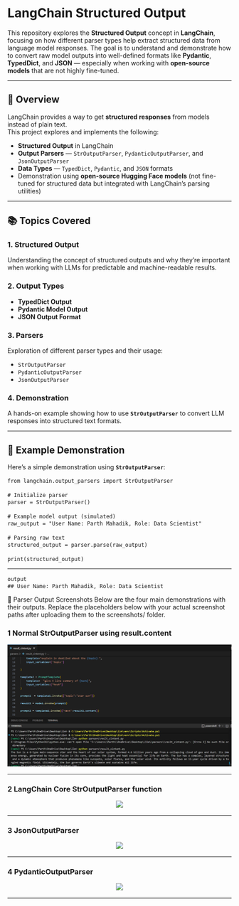 # LangChain Structured Output

This repository explores the **Structured Output** concept in **LangChain**, focusing on how different parser types help extract structured data from language model responses. The goal is to understand and demonstrate how to convert raw model outputs into well-defined formats like **Pydantic**, **TypedDict**, and **JSON** — especially when working with **open-source models** that are not highly fine-tuned.

---

## 🚀 Overview

LangChain provides a way to get **structured responses** from models instead of plain text.  
This project explores and implements the following:

- **Structured Output** in LangChain  
- **Output Parsers** — `StrOutputParser`, `PydanticOutputParser`, and `JsonOutputParser`  
- **Data Types** — `TypedDict`, `Pydantic`, and `JSON` formats  
- Demonstration using **open-source Hugging Face models** (not fine-tuned for structured data but integrated with LangChain’s parsing utilities)

---

## 📚 Topics Covered

### 1. Structured Output
Understanding the concept of structured outputs and why they’re important when working with LLMs for predictable and machine-readable results.

### 2. Output Types
- **TypedDict Output**
- **Pydantic Model Output**
- **JSON Output Format**

### 3. Parsers
Exploration of different parser types and their usage:
- `StrOutputParser`
- `PydanticOutputParser`
- `JsonOutputParser`

### 4. Demonstration
A hands-on example showing how to use **`StrOutputParser`** to convert LLM responses into structured text formats.

---

## 🧠 Example Demonstration

Here’s a simple demonstration using **`StrOutputParser`**:

```
from langchain.output_parsers import StrOutputParser

# Initialize parser
parser = StrOutputParser()

# Example model output (simulated)
raw_output = "User Name: Parth Mahadik, Role: Data Scientist"

# Parsing raw text
structured_output = parser.parse(raw_output)

print(structured_output)
```
---
```
output 
## User Name: Parth Mahadik, Role: Data Scientist
```

📸 Parser Output Screenshots
Below are the four main demonstrations with their outputs.
Replace the placeholders below with your actual screenshot paths after uploading them to the screenshots/ folder.

### 1️  Normal StrOutputParser using result.content
  
<p align="center">
  <img src="https://github.com/Parth-Mahadik-1/langchain-structuredOutput/blob/main/normal%20str%20output.png" />
</p>

---

### 2️ LangChain Core StrOutputParser function
  
<p align="center">
  <img src= />
</p>

---

### 3️ JsonOutputParser
  
<p align="center">
  <img src= />
</p>

---

### 4 PydanticOutputParser
  
<p align="center">
  <img src= />
</p>

---

